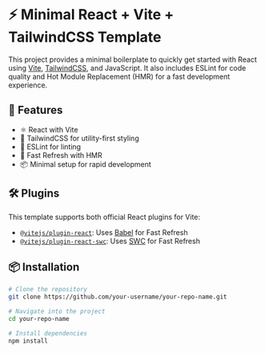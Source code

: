 # ⚡ Minimal React + Vite + TailwindCSS Template

This project provides a minimal boilerplate to quickly get started with React using [Vite](https://vitejs.dev/), [TailwindCSS](https://tailwindcss.com/), and JavaScript. It also includes ESLint for code quality and Hot Module Replacement (HMR) for a fast development experience.

## 🚀 Features

- ⚛️ React with Vite
- 🎨 TailwindCSS for utility-first styling
- 🧠 ESLint for linting
- 🔁 Fast Refresh with HMR
- 📦 Minimal setup for rapid development

## 🛠 Plugins

This template supports both official React plugins for Vite:

- [`@vitejs/plugin-react`](https://github.com/vitejs/vite-plugin-react/blob/main/packages/plugin-react): Uses [Babel](https://babeljs.io/) for Fast Refresh
- [`@vitejs/plugin-react-swc`](https://github.com/vitejs/vite-plugin-react/blob/main/packages/plugin-react-swc): Uses [SWC](https://swc.rs/) for Fast Refresh

## 📦 Installation

```bash
# Clone the repository
git clone https://github.com/your-username/your-repo-name.git

# Navigate into the project
cd your-repo-name

# Install dependencies
npm install
